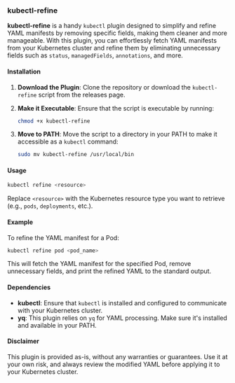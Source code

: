 ### kubectl-refine

**kubectl-refine** is a handy `kubectl` plugin designed to simplify and refine YAML manifests by removing specific fields, making them cleaner and more manageable. With this plugin, you can effortlessly fetch YAML manifests from your Kubernetes cluster and refine them by eliminating unnecessary fields such as `status`, `managedFields`, `annotations`, and more.

#### Installation

1. **Download the Plugin**:
   Clone the repository or download the `kubectl-refine` script from the releases page.

2. **Make it Executable**:
   Ensure that the script is executable by running:
   ```bash
   chmod +x kubectl-refine
   ```

3. **Move to PATH**:
   Move the script to a directory in your PATH to make it accessible as a `kubectl` command:
   ```bash
   sudo mv kubectl-refine /usr/local/bin
   ```

#### Usage

```bash
kubectl refine <resource>
```

Replace `<resource>` with the Kubernetes resource type you want to retrieve (e.g., `pods`, `deployments`, etc.).

#### Example

To refine the YAML manifest for a Pod:

```bash
kubectl refine pod <pod_name>
```

This will fetch the YAML manifest for the specified Pod, remove unnecessary fields, and print the refined YAML to the standard output.

#### Dependencies

- **kubectl**: Ensure that `kubectl` is installed and configured to communicate with your Kubernetes cluster.
- **yq**: This plugin relies on `yq` for YAML processing. Make sure it's installed and available in your PATH.

#### Disclaimer

This plugin is provided as-is, without any warranties or guarantees. Use it at your own risk, and always review the modified YAML before applying it to your Kubernetes cluster.


